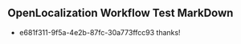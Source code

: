 ## OpenLocalization Workflow Test MarkDown
* e681f311-9f5a-4e2b-87fc-30a773ffcc93 thanks!

<!--HONumber=Jul16_HO5-->


